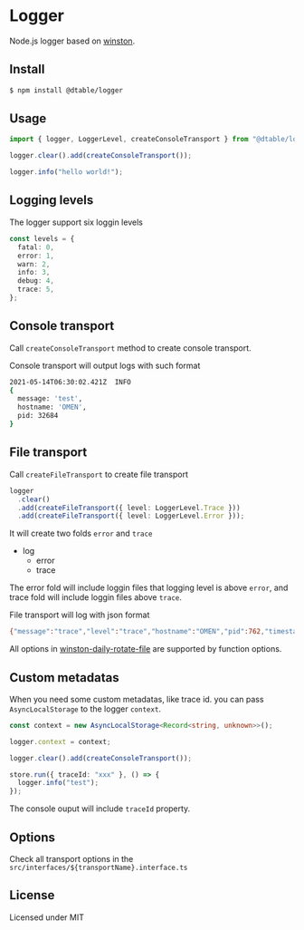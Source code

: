 # Logger

Node.js logger based on [winston](https://github.com/winstonjs/winston).

## Install

```bash
$ npm install @dtable/logger
```

## Usage

```ts
import { logger, LoggerLevel, createConsoleTransport } from "@dtable/logger";

logger.clear().add(createConsoleTransport());

logger.info("hello world!");
```

## Logging levels

The logger support six loggin levels

```ts
const levels = {
  fatal: 0,
  error: 1,
  warn: 2,
  info: 3,
  debug: 4,
  trace: 5,
};
```

## Console transport

Call `createConsoleTransport` method to create console transport.

Console transport will output logs with such format

```bash
2021-05-14T06:30:02.421Z  INFO
{
  message: 'test',
  hostname: 'OMEN',
  pid: 32684
}
```

## File transport

Call `createFileTransport` to create file transport

```ts
logger
  .clear()
  .add(createFileTransport({ level: LoggerLevel.Trace }))
  .add(createFileTransport({ level: LoggerLevel.Error }));
```

It will create two folds `error` and `trace`

- log
  - error
  - trace

The error fold will include loggin files that logging level is above `error`, and trace fold
will include loggin files above `trace`.

File transport will log with json format

```bash
{"message":"trace","level":"trace","hostname":"OMEN","pid":762,"timestamp":"2021-05-14T06:51:59.894Z"}
```

All options in [winston-daily-rotate-file](https://github.com/winstonjs/winston-daily-rotate-file) are supported by function options.

## Custom metadatas

When you need some custom metadatas, like trace id. you can pass `AsyncLocalStorage` to the logger `context`.

```ts
const context = new AsyncLocalStorage<Record<string, unknown>>();

logger.context = context;

logger.clear().add(createConsoleTransport());

store.run({ traceId: "xxx" }, () => {
  logger.info("test");
});
```

The console ouput will include `traceId` property.

## Options

Check all transport options in the `src/interfaces/${transportName}.interface.ts`

## License

Licensed under MIT
